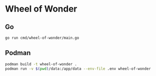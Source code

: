 # Wheel of Wonder

## Go

```zsh
go run cmd/wheel-of-wonder/main.go 
```

## Podman

```zsh
podman build -t wheel-of-wonder .
podman run -v $(pwd)/data:/app/data --env-file .env wheel-of-wonder
```
